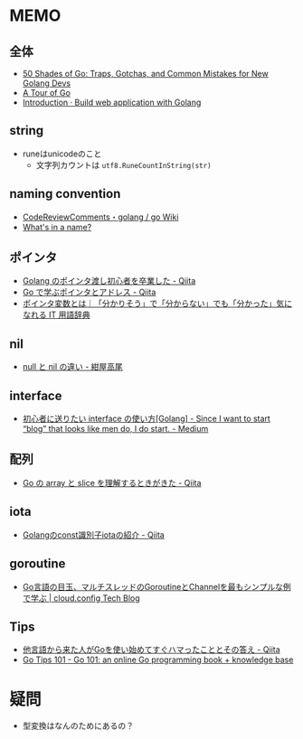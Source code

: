 # MEMO

## 全体

- [50 Shades of Go: Traps, Gotchas, and Common Mistakes for New Golang Devs](http://devs.cloudimmunity.com/gotchas-and-common-mistakes-in-go-golang/index.html)
- [A Tour of Go](https://go-tour-jp.appspot.com/list)
- [Introduction · Build web application with Golang](https://astaxie.gitbooks.io/build-web-application-with-golang/content/ja/?q=)


## string
- runeはunicodeのこと
  - 文字列カウントは `utf8.RuneCountInString(str)`

## naming convention
- [CodeReviewComments・golang / go Wiki](https://github.com/golang/go/wiki/CodeReviewComments#variable-names)
- [What's in a name?](https://talks.golang.org/2014/names.slide#3)

## ポインタ

- [Golang のポインタ渡し初心者を卒業した \- Qiita](https://qiita.com/kotaonaga/items/4a93ec40718c279154f5)
- [Go で学ぶポインタとアドレス \- Qiita](https://qiita.com/Sekky0905/items/447efa04a95e3fec217f)
- [ポインタ変数とは｜「分かりそう」で「分からない」でも「分かった」気になれる IT 用語辞典](https://wa3.i-3-i.info/word12814.html)

## nil

- [null と nil の違い \- 紺屋高尾](http://kouyatakao.hatenablog.com/entry/2013/12/30/135026)

## interface

- [初心者に送りたい interface の使い方\[Golang\] \- Since I want to start “blog” that looks like men do, I do start\. \- Medium](https://medium.com/since-i-want-to-start-blog-that-looks-like-men-do/%E5%88%9D%E5%BF%83%E8%80%85%E3%81%AB%E9%80%81%E3%82%8A%E3%81%9F%E3%81%84interface%E3%81%AE%E4%BD%BF%E3%81%84%E6%96%B9-golang-48eba361c3b4)

## 配列

- [Go の array と slice を理解するときがきた \- Qiita](https://qiita.com/seihmd/items/d9bc98a4f4f606ecaef7)


## iota
- [Golangのconst識別子iotaの紹介 \- Qiita](https://qiita.com/curepine/items/2ae2f6504f0d28016411)

## goroutine
- [Go言語の目玉、マルチスレッドのGoroutineとChannelを最もシンプルな例で学ぶ \| cloud\.config Tech Blog](https://tech-blog.cloud-config.jp/2019-10-18-golang-goroutine-example/)

## Tips
- [他言語から来た人がGoを使い始めてすぐハマったこととその答え \- Qiita](https://qiita.com/mumoshu/items/0d2f2a13c6e9fc8da2a4)
- [Go Tips 101 \- Go 101: an online Go programming book \+ knowledge base](https://go101.org/article/tips.html)
# 疑問

- 型変換はなんのためにあるの？
